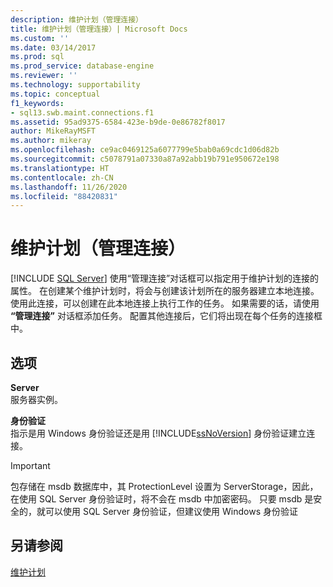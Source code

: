 ```yaml
---
description: 维护计划（管理连接）
title: 维护计划（管理连接）| Microsoft Docs
ms.custom: ''
ms.date: 03/14/2017
ms.prod: sql
ms.prod_service: database-engine
ms.reviewer: ''
ms.technology: supportability
ms.topic: conceptual
f1_keywords:
- sql13.swb.maint.connections.f1
ms.assetid: 95ad9375-6584-423e-b9de-0e86782f8017
author: MikeRayMSFT
ms.author: mikeray
ms.openlocfilehash: ce9ac0469125a6077799e5bab0a69cdc1d06d82b
ms.sourcegitcommit: c5078791a07330a87a92abb19b791e950672e198
ms.translationtype: HT
ms.contentlocale: zh-CN
ms.lasthandoff: 11/26/2020
ms.locfileid: "88420831"
---
```

# <a name="maintenance-plan-manage-connections"></a>维护计划（管理连接）
 [!INCLUDE [SQL Server](../../includes/applies-to-version/sqlserver.md)]
  使用“管理连接”对话框可以指定用于维护计划的连接的属性。 在创建某个维护计划时，将会与创建该计划所在的服务器建立本地连接。 使用此连接，可以创建在此本地连接上执行工作的任务。 如果需要的话，请使用 **“管理连接”** 对话框添加任务。 配置其他连接后，它们将出现在每个任务的连接框中。  
  
## <a name="options"></a>选项  
 **Server**  
 服务器实例。  
  
 **身份验证**  
 指示是用 Windows 身份验证还是用 [!INCLUDE[ssNoVersion](../../includes/ssnoversion-md.md)] 身份验证建立连接。  

> [!IMPORTANT]  
> 包存储在 msdb 数据库中，其 ProtectionLevel 设置为 ServerStorage，因此，在使用 SQL Server 身份验证时，将不会在 msdb 中加密密码。 只要 msdb 是安全的，就可以使用 SQL Server 身份验证，但建议使用 Windows 身份验证

## <a name="see-also"></a>另请参阅  
 [维护计划](../../relational-databases/maintenance-plans/maintenance-plans.md)  
  
  
